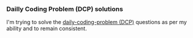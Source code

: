 ### Dailly Coding Problem (DCP) solutions

I'm trying to solve the [daily-coding-problem (DCP)](https://dailycodingproblem.com) questions as per my ability and to remain consistent.
